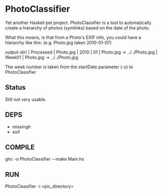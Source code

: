 PhotoClassifier
================

Yet another Haskell pet project.
PhotoClassifier is a tool to automatically create a hierarchy of photos (symlinks) based on the date of the photo.

What this means, is that from a Photo's EXIF info, you could have a hierarchy like this:
(e.g. Photo.jpg taken 2010-01-07)

output-dir/
    | Processed
        | Photo.jpg
    | 2010
        | 01
            | Photo.jpg -> ../../Photo.jpg
        | Week01 
            | Photo.jpg -> ../../Photo.jpg

The week number is taken from the startDate parameter (-s) to PhotoClassifier


Status
------

Still not very usable.

DEPS
----

- missingh
- exif

COMPILE
-------

ghc -o PhotoClassifier --make Main.hs

RUN
---

PhotoClassifier -i <pic_directory>
